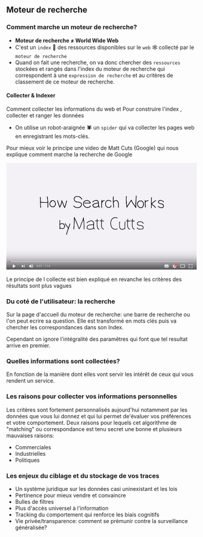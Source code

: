 ## Moteur de recherche

### Comment marche un moteur de recherche?

* **Moteur de recherche ≠ World Wide Web**
* C'est un `index` 📑 des ressources disponibles sur le `web` 🕸 collecté par le `moteur de recherche`
* Quand on fait une recherche, on va donc chercher des `ressources` stockées et rangés dans l'index du moteur de recherche qui correspondent à une `expression de recherche` et au critères de classement de ce moteur de recherche.

#### Collecter & Indexer

Comment collecter les informations du web et Pour construire l'index , collecter et ranger les données
* On utilise  un robot-araignée &#x1f577; un `spider` qui va collecter les pages web en enregistrant les mots-clés.

Pour mieux voir le principe une video de Matt Cuts (Google) qui nous explique comment marche la recherche de Google

[![Alt text](./matt_cutts.png)](https://www.youtube.com/watch?v=BNHR6IQJGZs)

Le principe de l collecte est bien expliqué en revanche les critères des résultats sont plus vagues

### Du coté de l'utilisateur: la recherche

Sur la page d'accueil du moteur de recherche: une barre de recherche ou l'on peut ecrire sa question. Elle est transformé en mots clés puis va chercher les correspondances dans son Index.

Cependant on ignore l'intégralité des paramêtres qui font que tel resultat arrive en premier.

### Quelles informations sont collectées?
En fonction de la manière dont elles vont servir les intérêt de ceux qui vous rendent un service.


### Les raisons pour collecter vos informations personnelles

Les critères sont fortement personnalisés aujourd'hui notamment par les données que vous lui donnez et qui lui permet de'évaluer vos préférences et votre comportement. Deux raisons pour lequels cet algorithme  de "matching" ou correspondance est tenu secret une bonne et plusieurs mauvaises raisons:
* Commerciales
* Industrielles
* Politiques

### Les enjeux du ciblage et du stockage de vos traces

* Un système juridique sur les données casi uninexistant et les lois
* Pertinence pour mieux vendre et convaincre
* Bulles de filtres
* Plus d'accès universel à l'information
* Tracking du comportement qui renforce les biais cognitifs
* Vie privée/transparence: comment se prémunir contre la surveillance généralisée?

